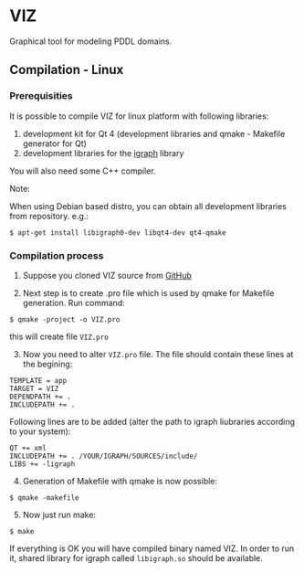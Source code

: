 # VIZ
Graphical tool for modeling PDDL domains. 

## Compilation - Linux

### Prerequisities
It is possible to compile VIZ for linux platform with following libraries:

1. development kit for Qt 4 (development libraries and qmake - Makefile generator for Qt)
2. development libraries for the [igraph](http://igraph.org/c/) library

You will also need some C++ compiler.

Note:

When using Debian based distro, you can obtain all development libraries from repository.
e.g.:

```
$ apt-get install libigraph0-dev libqt4-dev qt4-qmake
```

### Compilation process
1. Suppose you cloned VIZ source from [GitHub](https://github.com/fairf4x/VIZ)

2. Next step is to create .pro file which is used by qmake for Makefile generation.
Run command:
```
$ qmake -project -o VIZ.pro
```
this will create file ``VIZ.pro``

3. Now you need to alter ``VIZ.pro`` file. The file should contain these lines at the begining:
```
TEMPLATE = app
TARGET = VIZ
DEPENDPATH += .
INCLUDEPATH += .
```
Following lines are to be added (alter the path to igraph liubraries according to your system):
```
QT += xml
INCLUDEPATH += . /YOUR/IGRAPH/SOURCES/include/
LIBS += -ligraph
```

4. Generation of Makefile with qmake is now possible:
```
$ qmake -makefile
```

5. Now just run make:
```
$ make
```

If everything is OK you will have compiled binary named VIZ.
In order to run it, shared library for igraph called ``libigraph.so`` should be available.
